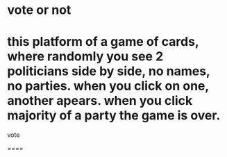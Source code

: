 vote or not
====
this platform of a game of cards, where randomly you see 2 politicians side by side, no names, no parties.
when you click on one, another apears. when you click majority of a party the game is over.
=======
vote

====
